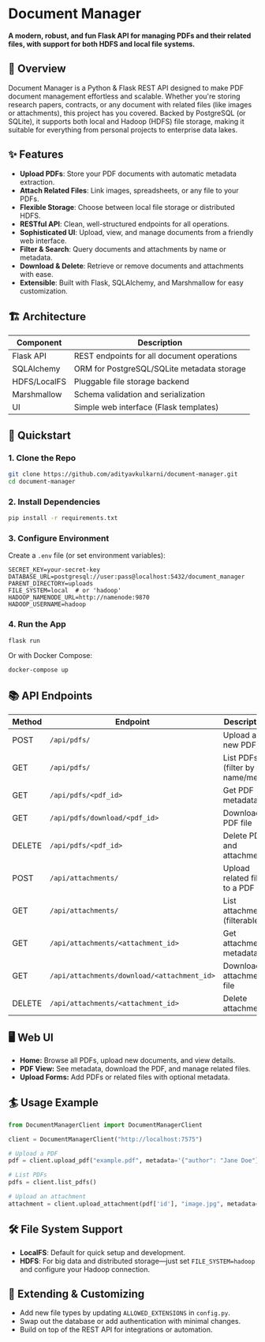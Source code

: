 # Document Manager

**A modern, robust, and fun Flask API for managing PDFs and their related files, with support for both HDFS and local file systems.**

## 🚀 Overview

Document Manager is a Python & Flask REST API designed to make PDF document management effortless and scalable. Whether you're storing research papers, contracts, or any document with related files (like images or attachments), this project has you covered. Backed by PostgreSQL (or SQLite), it supports both local and Hadoop (HDFS) file storage, making it suitable for everything from personal projects to enterprise data lakes.

## ✨ Features

- **Upload PDFs**: Store your PDF documents with automatic metadata extraction.
- **Attach Related Files**: Link images, spreadsheets, or any file to your PDFs.
- **Flexible Storage**: Choose between local file storage or distributed HDFS.
- **RESTful API**: Clean, well-structured endpoints for all operations.
- **Sophisticated UI**: Upload, view, and manage documents from a friendly web interface.
- **Filter & Search**: Query documents and attachments by name or metadata.
- **Download & Delete**: Retrieve or remove documents and attachments with ease.
- **Extensible**: Built with Flask, SQLAlchemy, and Marshmallow for easy customization.

## 🏗️ Architecture

| Component      | Description                                  |
|----------------|----------------------------------------------|
| Flask API      | REST endpoints for all document operations    |
| SQLAlchemy     | ORM for PostgreSQL/SQLite metadata storage    |
| HDFS/LocalFS   | Pluggable file storage backend                |
| Marshmallow    | Schema validation and serialization           |
| UI             | Simple web interface (Flask templates)        |

## 🔧 Quickstart

### 1. Clone the Repo

```bash
git clone https://github.com/adityavkulkarni/document-manager.git
cd document-manager
```

### 2. Install Dependencies

```bash
pip install -r requirements.txt
```

### 3. Configure Environment

Create a `.env` file (or set environment variables):

```env
SECRET_KEY=your-secret-key
DATABASE_URL=postgresql://user:pass@localhost:5432/document_manager
PARENT_DIRECTORY=uploads
FILE_SYSTEM=local  # or 'hadoop'
HADOOP_NAMENODE_URL=http://namenode:9870
HADOOP_USERNAME=hadoop
```

### 4. Run the App

```bash
flask run
```

Or with Docker Compose:

```bash
docker-compose up
```

## 📚 API Endpoints

| Method | Endpoint                                    | Description                      |
|--------|---------------------------------------------|----------------------------------|
| POST   | `/api/pdfs/`                                | Upload a new PDF                 |
| GET    | `/api/pdfs/`                                | List PDFs (filter by name/meta)  |
| GET    | `/api/pdfs/<pdf_id>`                        | Get PDF metadata                 |
| GET    | `/api/pdfs/download/<pdf_id>`               | Download PDF file                |
| DELETE | `/api/pdfs/<pdf_id>`                              | Delete PDF and attachments       |
| POST   | `/api/attachments/`                         | Upload related file to a PDF     |
| GET    | `/api/attachments/`                         | List attachments (filterable)    |
| GET    | `/api/attachments/<attachment_id>`          | Get attachment metadata          |
| GET    | `/api/attachments/download/<attachment_id>` | Download attachment file         |
| DELETE | `/api/attachments/<attachment_id>`          | Delete attachment                |

## 🖥️ Web UI

- **Home:** Browse all PDFs, upload new documents, and view details.
- **PDF View:** See metadata, download the PDF, and manage related files.
- **Upload Forms:** Add PDFs or related files with optional metadata.

## 🏄 Usage Example

```python
from DocumentManagerClient import DocumentManagerClient

client = DocumentManagerClient("http://localhost:7575")

# Upload a PDF
pdf = client.upload_pdf("example.pdf", metadata='{"author": "Jane Doe"}')

# List PDFs
pdfs = client.list_pdfs()

# Upload an attachment
attachment = client.upload_attachment(pdf['id'], "image.jpg", metadata='{"type": "cover"}')
```

## 🛠️ File System Support

- **LocalFS**: Default for quick setup and development.
- **HDFS**: For big data and distributed storage—just set `FILE_SYSTEM=hadoop` and configure your Hadoop connection.

## 🧩 Extending & Customizing

- Add new file types by updating `ALLOWED_EXTENSIONS` in `config.py`.
- Swap out the database or add authentication with minimal changes.
- Build on top of the REST API for integrations or automation.
